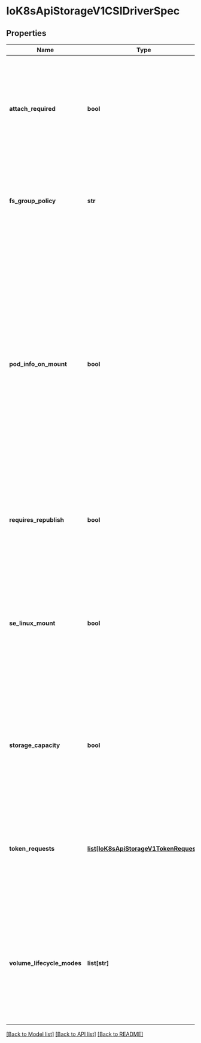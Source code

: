 # IoK8sApiStorageV1CSIDriverSpec

## Properties
Name | Type | Description | Notes
------------ | ------------- | ------------- | -------------
**attach_required** | **bool** | attachRequired indicates this CSI volume driver requires an attach operation (because it implements the CSI ControllerPublishVolume() method), and that the Kubernetes attach detach controller should call the attach volume interface which checks the volumeattachment status and waits until the volume is attached before proceeding to mounting. The CSI external-attacher coordinates with CSI volume driver and updates the volumeattachment status when the attach operation is complete. If the CSIDriverRegistry feature gate is enabled and the value is specified to false, the attach operation will be skipped. Otherwise the attach operation will be called.  This field is immutable. | [optional] 
**fs_group_policy** | **str** | fsGroupPolicy defines if the underlying volume supports changing ownership and permission of the volume before being mounted. Refer to the specific FSGroupPolicy values for additional details.  This field is immutable.  Defaults to ReadWriteOnceWithFSType, which will examine each volume to determine if Kubernetes should modify ownership and permissions of the volume. With the default policy the defined fsGroup will only be applied if a fstype is defined and the volume&#39;s access mode contains ReadWriteOnce. | [optional] 
**pod_info_on_mount** | **bool** | podInfoOnMount indicates this CSI volume driver requires additional pod information (like podName, podUID, etc.) during mount operations, if set to true. If set to false, pod information will not be passed on mount. Default is false.  The CSI driver specifies podInfoOnMount as part of driver deployment. If true, Kubelet will pass pod information as VolumeContext in the CSI NodePublishVolume() calls. The CSI driver is responsible for parsing and validating the information passed in as VolumeContext.  The following VolumeContext will be passed if podInfoOnMount is set to true. This list might grow, but the prefix will be used. \&quot;csi.storage.k8s.io/pod.name\&quot;: pod.Name \&quot;csi.storage.k8s.io/pod.namespace\&quot;: pod.Namespace \&quot;csi.storage.k8s.io/pod.uid\&quot;: string(pod.UID) \&quot;csi.storage.k8s.io/ephemeral\&quot;: \&quot;true\&quot; if the volume is an ephemeral inline volume                                 defined by a CSIVolumeSource, otherwise \&quot;false\&quot;  \&quot;csi.storage.k8s.io/ephemeral\&quot; is a new feature in Kubernetes 1.16. It is only required for drivers which support both the \&quot;Persistent\&quot; and \&quot;Ephemeral\&quot; VolumeLifecycleMode. Other drivers can leave pod info disabled and/or ignore this field. As Kubernetes 1.15 doesn&#39;t support this field, drivers can only support one mode when deployed on such a cluster and the deployment determines which mode that is, for example via a command line parameter of the driver.  This field is immutable. | [optional] 
**requires_republish** | **bool** | requiresRepublish indicates the CSI driver wants &#x60;NodePublishVolume&#x60; being periodically called to reflect any possible change in the mounted volume. This field defaults to false.  Note: After a successful initial NodePublishVolume call, subsequent calls to NodePublishVolume should only update the contents of the volume. New mount points will not be seen by a running container. | [optional] 
**se_linux_mount** | **bool** | seLinuxMount specifies if the CSI driver supports \&quot;-o context\&quot; mount option.  When \&quot;true\&quot;, the CSI driver must ensure that all volumes provided by this CSI driver can be mounted separately with different &#x60;-o context&#x60; options. This is typical for storage backends that provide volumes as filesystems on block devices or as independent shared volumes. Kubernetes will call NodeStage / NodePublish with \&quot;-o context&#x3D;xyz\&quot; mount option when mounting a ReadWriteOncePod volume used in Pod that has explicitly set SELinux context. In the future, it may be expanded to other volume AccessModes. In any case, Kubernetes will ensure that the volume is mounted only with a single SELinux context.  When \&quot;false\&quot;, Kubernetes won&#39;t pass any special SELinux mount options to the driver. This is typical for volumes that represent subdirectories of a bigger shared filesystem.  Default is \&quot;false\&quot;. | [optional] 
**storage_capacity** | **bool** | storageCapacity indicates that the CSI volume driver wants pod scheduling to consider the storage capacity that the driver deployment will report by creating CSIStorageCapacity objects with capacity information, if set to true.  The check can be enabled immediately when deploying a driver. In that case, provisioning new volumes with late binding will pause until the driver deployment has published some suitable CSIStorageCapacity object.  Alternatively, the driver can be deployed with the field unset or false and it can be flipped later when storage capacity information has been published.  This field was immutable in Kubernetes &lt;&#x3D; 1.22 and now is mutable. | [optional] 
**token_requests** | [**list[IoK8sApiStorageV1TokenRequest]**](IoK8sApiStorageV1TokenRequest.md) | tokenRequests indicates the CSI driver needs pods&#39; service account tokens it is mounting volume for to do necessary authentication. Kubelet will pass the tokens in VolumeContext in the CSI NodePublishVolume calls. The CSI driver should parse and validate the following VolumeContext: \&quot;csi.storage.k8s.io/serviceAccount.tokens\&quot;: {   \&quot;&lt;audience&gt;\&quot;: {     \&quot;token\&quot;: &lt;token&gt;,     \&quot;expirationTimestamp\&quot;: &lt;expiration timestamp in RFC3339&gt;,   },   ... }  Note: Audience in each TokenRequest should be different and at most one token is empty string. To receive a new token after expiry, RequiresRepublish can be used to trigger NodePublishVolume periodically. | [optional] 
**volume_lifecycle_modes** | **list[str]** | volumeLifecycleModes defines what kind of volumes this CSI volume driver supports. The default if the list is empty is \&quot;Persistent\&quot;, which is the usage defined by the CSI specification and implemented in Kubernetes via the usual PV/PVC mechanism.  The other mode is \&quot;Ephemeral\&quot;. In this mode, volumes are defined inline inside the pod spec with CSIVolumeSource and their lifecycle is tied to the lifecycle of that pod. A driver has to be aware of this because it is only going to get a NodePublishVolume call for such a volume.  For more information about implementing this mode, see https://kubernetes-csi.github.io/docs/ephemeral-local-volumes.html A driver can support one or more of these modes and more modes may be added in the future.  This field is beta. This field is immutable. | [optional] 

[[Back to Model list]](../README.md#documentation-for-models) [[Back to API list]](../README.md#documentation-for-api-endpoints) [[Back to README]](../README.md)


